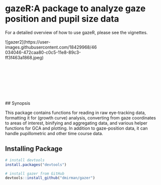 # gazeR:A package to analyze gaze position and pupil size data

For a detailed overview of how to use gazeR, please see the vignettes.

<div style="width:300px; height:200px">
![gazer2](https://user-images.githubusercontent.com/18429968/46034046-472caa80-c0c5-11e8-89c3-ff3f463a1868.jpeg) 
 </div>
## Synopsis

This package contains functions for reading in raw eye-tracking data, formatting it for (growth curve) analysis, converting from gaze coordinates to areas of interest, binifying and aggregating data, and various helper functions for GCA and plotting. In addition to gaze-position data, it can handle pupillometric and other time course data.

## Installing Package

``` r
# install devtools
install.packages("devtools")

# install gazer from GitHub
devtools::install_github("dmirman/gazer")
``` 
